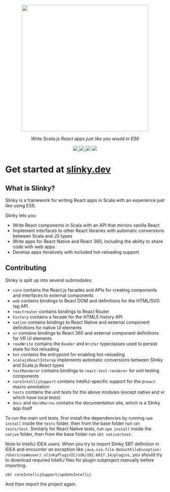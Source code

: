 <p align="center"><img width="400" src="https://github.com/shadaj/slinky/raw/master/logo.png"/></p>
<p align="center"><i>Write Scala.js React apps just like you would in ES6</i></p>
<p align="center">
  <a href="https://github.com/shadaj/slinky/actions?query=branch%3Amaster">
    <img src="https://github.com/shadaj/slinky/workflows/Slinky%20CI/badge.svg?branch=master"/>
  </a>
  <a href="https://www.scala-js.org">
    <img src="https://www.scala-js.org/assets/badges/scalajs-0.6.17.svg"/>
  </a>
  <img src="https://img.shields.io/maven-central/v/me.shadaj/slinky-core_sjs0.6_2.12.svg"/>
  <a href="https://gitter.im/shadaj/slinky?utm_source=badge&utm_medium=badge&utm_campaign=pr-badge">
    <img src="https://badges.gitter.im/shadaj/slinky.svg"/>
  </a>
</p>

# Get started at [slinky.dev](https://slinky.dev)

## What is Slinky?
Slinky is a framework for writing React apps in Scala with an experience just like using ES6.

Slinky lets you:
+ Write React components in Scala with an API that mirrors vanilla React
+ Implement interfaces to other React libraries with automatic conversions between Scala and JS types
+ Write apps for React Native and React 360, including the ability to share code with web apps
+ Develop apps iteratively with included hot-reloading support

## Contributing
Slinky is split up into several submodules:
+ `core` contains the React.js facades and APIs for creating components and interfaces to external components
+ `web` contains bindings to React DOM and definitions for the HTML/SVG tag API
+ `reactrouter` contains bindings to React Router
+ `history` contains a facade for the HTML5 history API
+ `native` contains bindings to React Native and external component definitions for native UI elements
+ `vr` contains bindings to React 360 and external component definitions for VR UI elements
+ `readWrite` contains the `Reader` and `Writer` typeclasses used to persist state for hot reloading
+ `hot` contains the entrypoint for enabling hot-reloading
+ `scalajsReactInterop` implements automatic conversions between Slinky and Scala.js React types
+ `testRenderer` contains bindings to `react-test-renderer` for unit testing components
+ `coreIntellijSupport` contains IntelliJ-specific support for the `@react` macro annotation
+ `tests` contains the unit tests for the above modules (except native and vr which have local tests)
+ `docs` and `docsMacros` contains the documentation site, which is a Slinky app itself

To run the main unit tests, first install the dependencies by running `npm install` inside the `tests` folder, then from the base folder run `sbt tests/test`. Similarly for React Native tests, run `npm install` inside the `native` folder, then from the base folder run `sbt native/test`.

Note to IntelliJ IDEA users. When you try to import Slinky SBT definition in IDEA and encounter an exception like
 `java.nio.file.NoSuchFileException: /Users/someuser/.slinkyPluginIC/sdk/192.6817.14/plugins`, you should
try to download required IntelliJ files for plugin subproject manually before importing:

```shell
sbt coreIntellijSupport/updateIntellij
```

And then import the project again.
